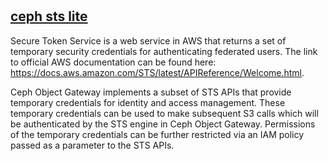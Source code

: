 # **[](https://docs.ceph.com/en/quincy/radosgw/STS/)**

## **[ceph sts lite](https://docs.ceph.com/en/reef/radosgw/STSLite/)**

Secure Token Service is a web service in AWS that returns a set of temporary security credentials for authenticating federated users. The link to official AWS documentation can be found here: <https://docs.aws.amazon.com/STS/latest/APIReference/Welcome.html>.

Ceph Object Gateway implements a subset of STS APIs that provide temporary credentials for identity and access management. These temporary credentials can be used to make subsequent S3 calls which will be authenticated by the STS engine in Ceph Object Gateway. Permissions of the temporary credentials can be further restricted via an IAM policy passed as a parameter to the STS APIs.
